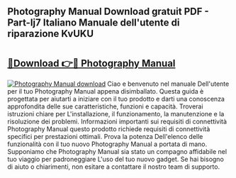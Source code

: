 ## Photography Manual Download gratuit PDF - Part-Ij7 Italiano Manuale dell'utente di riparazione KvUKU

# <h2><a href="http://dfaft7.blite.top/?on=Photography+Manual">🔗Download 👉🔴 Photography Manual</a></h2>

[![Photography Manual download](https://i.imgur.com/lujVjoI.png)](http://dfaft7.blite.top/?on=Photography+Manual)
Ciao e benvenuto nel manuale Dell'utente per il tuo Photography Manual appena disimballato. Questa guida è progettata per aiutarti a iniziare con il tuo prodotto e darti una conoscenza approfondita delle sue caratteristiche, funzioni e capacità. Troverai istruzioni chiare per L'installazione, il funzionamento, la manutenzione e la risoluzione dei problemi. Informazioni importanti sui requisiti di connettività Photography Manual questo prodotto richiede requisiti di connettività specifici per prestazioni ottimali. Prova la potenza Dell'elenco delle funzionalità con il tuo nuovo Photography Manual a portata di mano. Supponiamo che Photography Manual sia stato un compagno affidabile nel tuo viaggio per padroneggiare L'uso del tuo nuovo gadget. Se hai bisogno di aiuto o chiarimenti, non esitare a contattare il nostro team di supporto.
